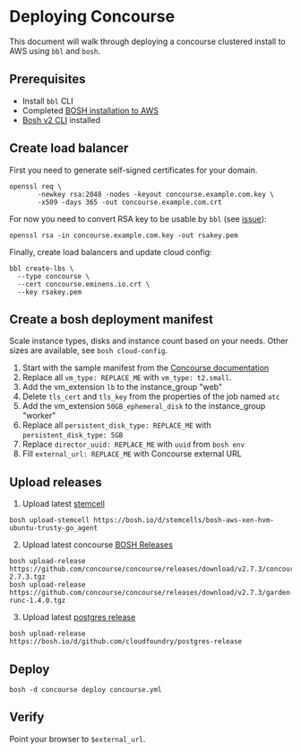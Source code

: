 # Deploying Concourse

This document will walk through deploying a concourse clustered install to AWS using `bbl` and `bosh`.

## Prerequisites

* Install `bbl` CLI
* Completed [BOSH installation to AWS](https://github.com/cloudfoundry/bosh-bootloader/blob/master/docs/getting-started-aws.md)
* [Bosh v2 CLI](https://bosh.io/docs/cli-v2.html) installed

## Create load balancer

First you need to generate self-signed certificates for your domain.

```
openssl req \
       -newkey rsa:2048 -nodes -keyout concourse.example.com.key \
       -x509 -days 365 -out concourse.example.com.crt
```

For now you need to convert RSA key to be usable by `bbl` (see [issue](https://github.com/cloudfoundry/bosh-bootloader/issues/130)):

```
openssl rsa -in concourse.example.com.key -out rsakey.pem
```

Finally, create load balancers and update cloud config:

```
bbl create-lbs \
  --type concourse \
  --cert concourse.eminens.io.crt \
  --key rsakey.pem
```

## Create a bosh deployment manifest

Scale instance types, disks and instance count based on your needs. Other sizes are available, see ```bosh cloud-config```.

1. Start with the sample manifest from the [Concourse documentation](http://concourse.ci/clusters-with-bosh.html)
2. Replace all ```vm_type: REPLACE_ME``` with ```vm_type: t2.small```.
3. Add the vm_extension ```lb``` to the instance_group "web"
4. Delete `tls_cert` and `tls_key` from the properties of the job named `atc`
5. Add the vm_extension ```50GB_ephemeral_disk``` to the instance_group "worker"
6. Replace all ```persistent_disk_type: REPLACE_ME``` with ```persistent_disk_type: 5GB```
7. Replace `director_uuid: REPLACE_ME` with `uuid` from `bosh env`
8. Fill `external_url: REPLACE_ME` with Concourse external URL

## Upload releases

1. Upload latest [stemcell](http://bosh.io/stemcells)
```
bosh upload-stemcell https://bosh.io/d/stemcells/bosh-aws-xen-hvm-ubuntu-trusty-go_agent
```
2. Upload latest concourse [BOSH Releases](http://concourse.ci/downloads.html)
```
bosh upload-release https://github.com/concourse/concourse/releases/download/v2.7.3/concourse-2.7.3.tgz
bosh upload-release https://github.com/concourse/concourse/releases/download/v2.7.3/garden-runc-1.4.0.tgz
```
3. Upload latest [postgres release](http://bosh.io/releases/github.com/cloudfoundry/postgres-release?all=1)
```
bosh upload-release https://bosh.io/d/github.com/cloudfoundry/postgres-release
```

## Deploy

```
bosh -d concourse deploy concourse.yml
```

## Verify

Point your browser to `$external_url`.
